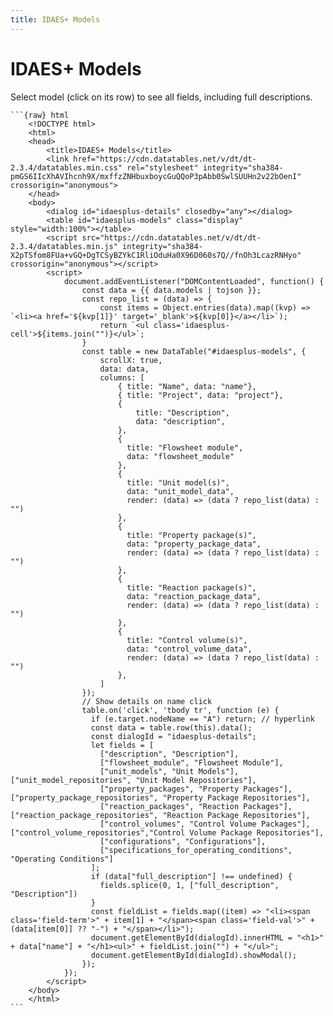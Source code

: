 ```yaml
---
title: IDAES+ Models
---
```

# IDAES+ Models
Select model (click on its row) to see all fields, including full descriptions.

````{datatemplate:yaml} data.yaml
```{raw} html
    <!DOCTYPE html>
    <html>
    <head>
        <title>IDAES+ Models</title>
        <link href="https://cdn.datatables.net/v/dt/dt-2.3.4/datatables.min.css" rel="stylesheet" integrity="sha384-pmGS6IIcXhAVIhcnh9X/mxffzZNHbuxboycGuQQoP3pAbb0SwlSUUHn2v22bOenI" crossorigin="anonymous">
    </head>
    <body>
        <dialog id="idaesplus-details" closedby="any"></dialog>
        <table id="idaesplus-models" class="display" style="width:100%"></table>
        <script src="https://cdn.datatables.net/v/dt/dt-2.3.4/datatables.min.js" integrity="sha384-X2pTSfom8FUa+vGQ+DgTCSyBZYkC1RliOduHa0X96D060s7Q//fnOh3LcazRNHyo" crossorigin="anonymous"></script>
        <script>
            document.addEventListener("DOMContentLoaded", function() {
                const data = {{ data.models | tojson }};
                const repo_list = (data) => {
                    const items = Object.entries(data).map((kvp) => `<li><a href='${kvp[1]}' target='_blank'>${kvp[0]}</a></li>`);
                    return `<ul class='idaesplus-cell'>${items.join("")}</ul>`;
                }
                const table = new DataTable("#idaesplus-models", {
                    scrollX: true,
                    data: data,
                    columns: [
                        { title: "Name", data: "name"},
                        { title: "Project", data: "project"},
                        {
                            title: "Description",
                            data: "description",
                        },
                        {
                          title: "Flowsheet module",
                          data: "flowsheet_module"
                        },
                        {
                          title: "Unit model(s)",
                          data: "unit_model_data",
                          render: (data) => (data ? repo_list(data) : "")
                        },
                        {
                          title: "Property package(s)",
                          data: "property_package_data",
                          render: (data) => (data ? repo_list(data) : "")
                        },
                        {
                          title: "Reaction package(s)",
                          data: "reaction_package_data",
                          render: (data) => (data ? repo_list(data) : "")
                        },
                        {
                          title: "Control volume(s)",
                          data: "control_volume_data",
                          render: (data) => (data ? repo_list(data) : "")
                        },
                    ]
                });
                // Show details on name click
                table.on('click', 'tbody tr', function (e) {
                  if (e.target.nodeName == "A") return; // hyperlink
                  const data = table.row(this).data();
                  const dialogId = "idaesplus-details";
                  let fields = [
                    ["description", "Description"],
                    ["flowsheet_module", "Flowsheet Module"],
                    ["unit_models", "Unit Models"], ["unit_model_repositories", "Unit Model Repositories"], 
                    ["property_packages", "Property Packages"], ["property_package_repositories", "Property Package Repositories"], 
                    ["reaction_packages", "Reaction Packages"], ["reaction_package_repositories", "Reaction Package Repositories"],
                    ["control_volumes", "Control Volume Packages"], ["control_volume_repositories","Control Volume Package Repositories"],
                    ["configurations", "Configurations"], 
                    ["specifications_for_operating_conditions", "Operating Conditions"]
                  ];
                  if (data["full_description"] !== undefined) {
                    fields.splice(0, 1, ["full_description", "Description"])
                  }
                  const fieldList = fields.map((item) => "<li><span class='field-term'>" + item[1] + "</span><span class='field-val'>" + (data[item[0]] ?? "-") + "</span></li>");
                  document.getElementById(dialogId).innerHTML = "<h1>" + data["name"] + "</h1><ul>" + fieldList.join("") + "</ul>";
                  document.getElementById(dialogId).showModal();
                });
            });
        </script>
    </body>
    </html>
```
````
